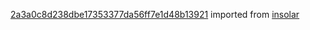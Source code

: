 [2a3a0c8d238dbe17353377da56ff7e1d48b13921](https://github.com/insolar/insolar/commit/2a3a0c8d238dbe17353377da56ff7e1d48b13921) imported from [insolar](https://github.com/insolar/insolar)
